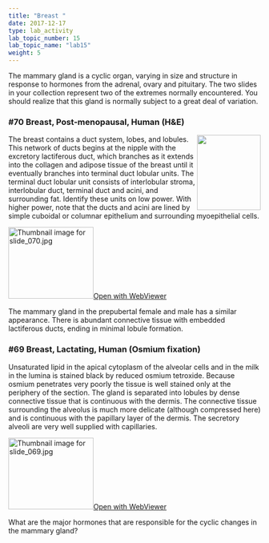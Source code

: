 ```yaml
---
title: "Breast "
date: 2017-12-17
type: lab_activity
lab_topic_number: 15
lab_topic_name: "lab15"
weight: 5
---
```

<div class="entrybody">
						<p>The mammary gland is a cyclic organ, varying in size and structure in response to hormones from the adrenal, ovary and pituitary. The two slides in your collection represent two of the extremes normally encountered. You should realize that this gland is normally subject to a great deal of variation.</p>

<h3>#70 Breast, Post-menopausal, Human (H&amp;E)</h3>

<p><img src="/assets/images/70%20breast%20%281%29.jpg" style="width:127px; height:150px; float:right;">The breast contains a duct system, lobes, and lobules. This network of ducts begins at the nipple with the excretory lactiferous duct, which branches as it extends into the collagen and adipose tissue of the breast until it eventually branches into terminal duct lobular units. The terminal duct lobular unit consists of interlobular stroma, interlobular duct, terminal duct and acini, and surrounding fat. Identify these units on low power. With higher power, note that the ducts and acini are lined by simple cuboidal or columnar epithelium and surrounding myoepithelial cells.   </p>

<div class="thumbnail"> <a href="http://virtualslides.cumc.columbia.edu/70.svs/view.apml?" target="_blank"><img alt="Thumbnail image for slide_070.jpg" src="/assets/images/slide_070-thumb-170x143-1557.jpg" width="170" height="143" class="mt-image-left"></a><a href="http://virtualslides.cumc.columbia.edu/70.svs/view.apml?" target="_blank">Open with WebViewer</a></div>

<p>The mammary gland in the prepubertal female and male has a similar appearance. There is abundant connective tissue with embedded lactiferous ducts, ending in minimal lobule formation.</p>

<h3>#69 Breast, Lactating, Human (Osmium fixation)</h3>

<p>Unsaturated lipid in the apical cytoplasm of the alveolar cells and in the milk in the lumina is stained black by reduced osmium tetroxide. Because osmium penetrates very poorly the tissue is well stained only at the periphery of the section. The gland is separated into lobules by dense connective tissue that is continuous with the dermis. The connective tissue surrounding the alveolus is much more delicate (although compressed here) and is continuous with the papillary layer of the dermis. The secretory alveoli are very well supplied with capillaries. </p>

<div class="thumbnail"> <a href="http://virtualslides.cumc.columbia.edu/69.svs/view.apml?" target="_blank"><img alt="Thumbnail image for slide_069.jpg" src="/assets/images/slide_069-thumb-170x143-1554.jpg" width="170" height="143" class="mt-image-left"></a><a href="http://virtualslides.cumc.columbia.edu/69.svs/view.apml?" target="_blank">Open with WebViewer</a></div>

<p>What are the major hormones that are responsible for the cyclic changes in the mammary gland?</p>
						
						
</div>
